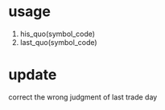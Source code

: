 # usage
1. his_quo(symbol_code)
2. last_quo(symbol_code)

# update
correct the wrong judgment of last trade day